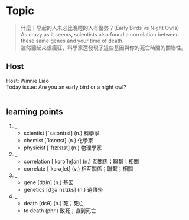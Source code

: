 # Topic

> 什麼！早起的人未必比晚睡的人有優勢？(Early Birds vs Night Owls) <br>
> As crazy as it seems, scientists also found a correlation between these same genes and your time of death. <br>
> 雖然聽起來很瘋狂，科學家還發現了這些基因與你的死亡時間的關聯性。 <br>

## Host
Host: Winnie Liao 
<br>Today issue: Are you an early bird or a night owl?
<br><br>
## learning points
1. _
	* scientist  [ˋsaɪəntɪst]  (n.)  科學家
	* chemist  [ˋkɛmɪst]  (n.)  化學家
	* physicist  [ˋfɪzɪsɪst]  (n.)  物理學家
2. _
	* correlation  [͵kɔrəˋleʃən]  (n.)  互關係；聯繫；相關
	* correlate  [ˋkɔrə͵let]  (v.)  相互關係；聯繫；相關
3. _
	* gene  [dʒin]  (n.)  基因
	* genetics  [dʒəˋnɛtɪks]  (n.)  遺傳學
4. _
	* death  [dɛθ]  (n.)  死；死亡
	* to death  (phr.)  致死；直到死亡
